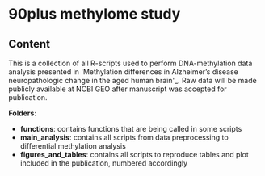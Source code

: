 # 90plus methylome study

## Content
This is a collection of all R-scripts used to perform DNA-methylation data analysis presented in 'Methylation differences in Alzheimer’s disease neuropathologic change in the aged human brain'_. Raw data will be made publicly available at NCBI GEO after manuscript was accepted for publication. <br>

**Folders**:
- **functions**: contains functions that are being called in some scripts
- **main_analysis**: contains all scripts from data preprocessing to differential methylation analysis
- **figures_and_tables**: contains all scripts to reproduce tables and plot included in the publication, numbered accordingly
